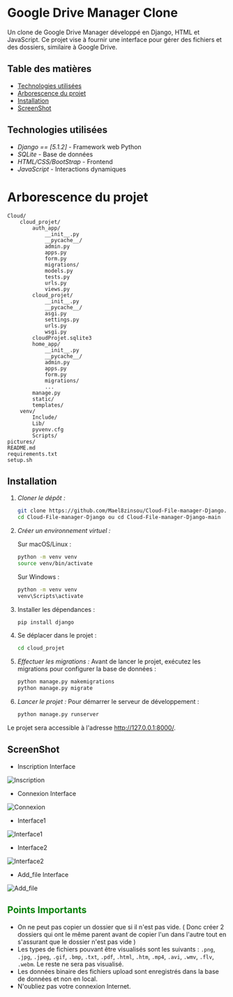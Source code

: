 # Google Drive Manager Clone

Un clone de Google Drive Manager développé en Django, HTML et JavaScript. Ce projet vise à fournir une interface pour gérer des fichiers et des dossiers, similaire à Google Drive.

## Table des matières

- [Technologies utilisées](#technologies-utilisées)
- [Arborescence du projet](#Arborescence-du-projet)
- [Installation](#installation)
- [ScreenShot](#ScreenShot)


## Technologies utilisées

- *Django == [5.1.2]* - Framework web Python
- *SQLite* - Base de données
- *HTML/CSS/BootStrap* - Frontend
- *JavaScript* - Interactions dynamiques


# Arborescence du projet

```
Cloud/
    cloud_projet/
        auth_app/
            __init__.py
            __pycache__/
            admin.py
            apps.py
            form.py
            migrations/
            models.py
            tests.py
            urls.py
            views.py
        cloud_projet/
            __init__.py
            __pycache__/
            asgi.py
            settings.py
            urls.py
            wsgi.py
        cloudProjet.sqlite3
        home_app/
            __init__.py
            __pycache__/
            admin.py
            apps.py
            form.py
            migrations/
            ...
        manage.py
        static/
        templates/
    venv/
        Include/
        Lib/
        pyvenv.cfg
        Scripts/
pictures/
README.md
requirements.txt
setup.sh
```

## Installation

1. *Cloner le dépôt :*

   ```bash
   git clone https://github.com/Mael8zinsou/Cloud-File-manager-Django.git
   cd Cloud-File-manager-Django ou cd Cloud-File-manager-Django-main
    ```

2. *Créer un environnement virtuel :*
   
    Sur macOS/Linux :
    ```bash
    python -m venv venv
    source venv/bin/activate
    ```
    Sur Windows : 
    ```bash
    python -m venv venv
    venv\Scripts\activate
    ```

3.  Installer les dépendances :
    ```bash
    pip install django
    ```

4.  Se déplacer dans le projet :
    ```bash
    cd cloud_projet
    ```

5. *Effectuer les migrations :*
 Avant de lancer le projet, exécutez les migrations pour configurer la base de données :
    ```bash
    python manage.py makemigrations
    python manage.py migrate
    ```
6. *Lancer le projet :*
  Pour démarrer le serveur de développement :
    ```bash
    python manage.py runserver
    ```
 Le projet sera accessible à l'adresse http://127.0.0.1:8000/.
    

## ScreenShot

* Inscription Interface

![Inscription](pictures/Inscription.png)

* Connexion Interface

![Connexion](pictures/Connexion.png)

* Interface1

![Interface1](pictures/Interface1.png)

* Interface2

![Interface2](pictures/Interface2.png)

* Add_file Interface

![Add_file](pictures/Add_file.png)


## <span style="color:green">Points Importants</span>

- On ne peut pas copier un dossier que si il n'est pas vide. ( Donc créer 2 dossiers qui ont le même parent avant de copier l'un dans l'autre tout en s'assurant que le dossier n'est pas vide )
- Les types de fichiers pouvant être visualisés sont les suivants : `.png`, `.jpg`, `.jpeg`,
    `.gif`, `.bmp`, `.txt`,
    `.pdf`, `.html`, `.htm`,
    `.mp4`, `.avi`, `.wmv`, `.flv`, `.webm`. Le reste ne sera pas visualisé. 
- Les données binaire des fichiers upload sont enregistrés dans la base de données et non en local.
- N'oubliez pas votre connexion Internet.
